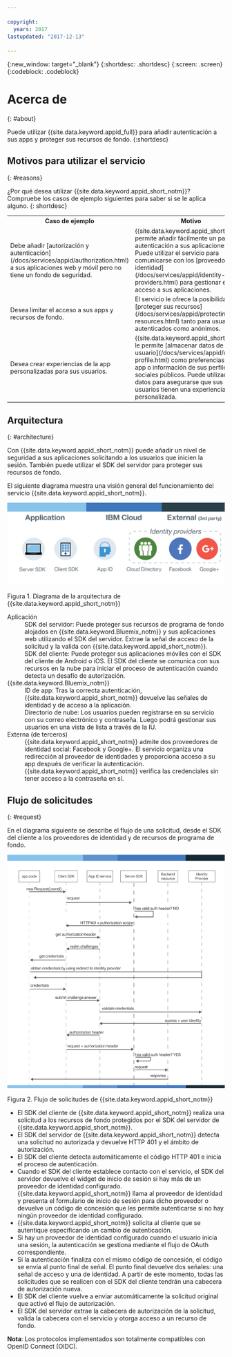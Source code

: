 ```yaml
---

copyright:
  years: 2017
lastupdated: "2017-12-13"

---
```


{:new_window: target="_blank"}
{:shortdesc: .shortdesc}
{:screen: .screen}
{:codeblock: .codeblock}


# Acerca de
{: #about}

Puede utilizar {{site.data.keyword.appid_full}} para añadir autenticación a sus apps y proteger sus recursos de fondo.
{:shortdesc}

## Motivos para utilizar el servicio
{: #reasons}

¿Por qué desea utilizar {{site.data.keyword.appid_short_notm}}? Compruebe los casos de ejemplo siguientes para saber si se le aplica alguno.
{: shortdesc}

<table>
  <tr>
    <th> Caso de ejemplo </th>
    <th> Motivo </th>
  </tr>
  <tr>
    <td> Debe añadir [autorización y autenticación](/docs/services/appid/authorization.html) a sus aplicaciones web y móvil pero no tiene un fondo de seguridad.</td>
    <td> {{site.data.keyword.appid_short_notm}} permite añadir fácilmente un paso de autenticación a sus aplicaciones. Puede utilizar el servicio para comunicarse con los [proveedores de identidad](/docs/services/appid/identity-providers.html) para gestionar el acceso a sus aplicaciones. </td>
  </tr>
  <tr>
    <td> Desea limitar el acceso a sus apps y recursos de fondo. </td>
    <td> El servicio le ofrece la posibilidad de [proteger sus recursos](/docs/services/appid/protecting-resources.html) tanto para usuarios autenticados como anónimos. </td>
  </tr>
  <tr>
    <td> Desea crear experiencias de la app personalizadas para sus usuarios. </td>
    <td> {{site.data.keyword.appid_short_notm}} le permite [almacenar datos de usuario](/docs/services/appid/user-profile.html) como preferencias de la app o información de sus perfiles sociales públicos. Puede utilizar dichos datos para asegurarse que sus usuarios tienen una experiencia personalizada. </td>
  </tr>
</table>


## Arquitectura
{: #architecture}

Con {{site.data.keyword.appid_short_notm}} puede añadir un nivel de seguridad a sus aplicaciones solicitando a los usuarios que inicien la sesión. También puede utilizar el SDK del servidor para proteger sus recursos de fondo.

El siguiente diagrama muestra una visión general del funcionamiento del servicio {{site.data.keyword.appid_short_notm}}.

![Diagrama de arquitectura de {{site.data.keyword.appid_short_notm}}](/images/appid_architecture.png)

Figura 1. Diagrama de la arquitectura de {{site.data.keyword.appid_short_notm}}


<dl>
  <dt> Aplicación </dt>
    <dd> SDK del servidor: Puede proteger sus recursos de programa de fondo alojados en {{site.data.keyword.Bluemix_notm}} y sus aplicaciones web utilizando el SDK del servidor. Extrae la señal de acceso de la solicitud y la valida con {{site.data.keyword.appid_short_notm}}. </br>
    SDK del cliente: Puede proteger sus aplicaciones móviles con el SDK del cliente de Android o iOS. El SDK del cliente se comunica con sus recursos en la nube para iniciar el proceso de autenticación cuando detecta un desafío de autorización. </dd>
  <dt> {{site.data.keyword.Bluemix_notm}} </dt>
    <dd> ID de app: Tras la correcta autenticación, {{site.data.keyword.appid_short_notm}} devuelve las señales de identidad y de acceso a la aplicación. </br>
    Directorio de nube: Los usuarios pueden registrarse en su servicio con su correo electrónico y contraseña. Luego podrá gestionar sus usuarios en una vista de lista a través de la IU. </dd>
  <dt> Externa (de terceros) </dt>
    <dd>  {{site.data.keyword.appid_short_notm}} admite dos proveedores de identidad social: Facebook y Google+. El servicio organiza una redirección al proveedor de identidades y proporciona acceso a su app después de verificar la autenticación. {{site.data.keyword.appid_short_notm}} verifica las credenciales sin tener acceso a la contraseña en sí. </dd>
</dl>


## Flujo de solicitudes
{: #request}

En el diagrama siguiente se describe el flujo de una solicitud, desde el SDK del cliente a los proveedores de identidad y de recursos de programa de fondo.

![{{site.data.keyword.appid_short_notm}} flujo de solicitudes](/images/appidrequestflow.png)

Figura 2. Flujo de solicitudes de {{site.data.keyword.appid_short_notm}}


* El SDK del cliente de {{site.data.keyword.appid_short_notm}} realiza una solicitud a los recursos de fondo protegidos por el SDK del servidor de {{site.data.keyword.appid_short_notm}}.
* El SDK del servidor de {{site.data.keyword.appid_short_notm}} detecta una solicitud no autorizada y devuelve HTTP 401 y el ámbito de autorización.
* El SDK del cliente detecta automáticamente el código HTTP 401 e inicia el proceso de autenticación.
* Cuando el SDK del cliente establece contacto con el servicio, el SDK del servidor devuelve el widget de inicio de sesión si hay más de un proveedor de identidad configurado. {{site.data.keyword.appid_short_notm}} llama al proveedor de identidad y presenta el formulario de inicio de sesión para dicho proveedor o devuelve un código de concesión que les permite autenticarse si no hay ningún proveedor de identidad configurado.
* {{site.data.keyword.appid_short_notm}} solicita al cliente que se autentique especificando un cambio de autenticación.
* Si hay un proveedor de identidad configurado cuando el usuario inicia una sesión, la autenticación se gestiona mediante el flujo de OAuth correspondiente.
* Si la autenticación finaliza con el mismo código de concesión, el código se envía al punto final de señal. El punto final devuelve dos señales: una señal de acceso y una de identidad. A partir de este momento, todas las solicitudes que se realicen con el SDK del cliente tendrán una cabecera de autorización nueva.
* El SDK del cliente vuelve a enviar automáticamente la solicitud original que activó el flujo de autorización.
* El SDK del servidor extrae la cabecera de autorización de la solicitud, valida la cabecera con el servicio y otorga acceso a un recurso de fondo.

**Nota**: Los protocolos implementados son totalmente compatibles con OpenID Connect (OIDC).
